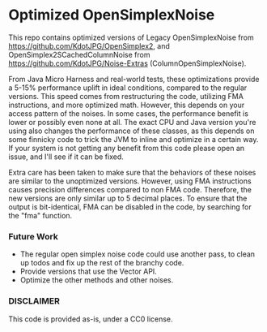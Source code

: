 # Optimized OpenSimplexNoise

This repo contains optimized versions of Legacy OpenSimplexNoise from https://github.com/KdotJPG/OpenSimplex2, and OpenSimplex2SCachedColumnNoise from https://github.com/KdotJPG/Noise-Extras (ColumnOpenSimplexNoise).

From Java Micro Harness and real-world tests, these optimizations provide a 5-15% performance uplift in ideal conditions, compared to the regular versions. This speed comes from restructuring the code, utilizing FMA instructions, and more optimized math. However, this depends on your access pattern of the noises. In some cases, the performance benefit is lower or possibly even none at all. The exact CPU and Java version you're using also changes the performance of these classes, as this depends on some finnicky code to trick the JVM to inline and optimize in a certain way. If your system is not getting any benefit from this code please open an issue, and I'll see if it can be fixed.

Extra care has been taken to make sure that the behaviors of these noises are similar to the unoptimized versions. However, using FMA instructions causes precision differences compared to non FMA code. Therefore, the new versions are only similar up to 5 decimal places. To ensure that the output is bit-identical, FMA can be disabled in the code, by searching for the "fma" function.


### Future Work
- The regular open simplex noise code could use another pass, to clean up todos and fix up the rest of the branchy code.
- Provide versions that use the Vector API.
- Optimize the other methods and other noises.


### DISCLAIMER
This code is provided as-is, under a CC0 license.